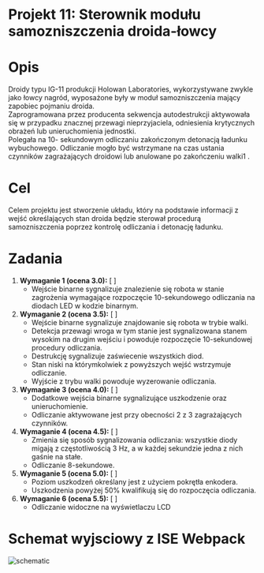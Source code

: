 # Projekt 11: Sterownik modułu samozniszczenia droida-łowcy

# Opis
Droidy typu IG-11 produkcji Holowan Laboratories, wykorzystywane zwykle jako łowcy nagród,
wyposażone były w moduł samozniszczenia mający zapobiec pojmaniu droida.<br  />
Zaprogramowana
przez producenta sekwencja autodestrukcji aktywowała się w przypadku znacznej przewagi
nieprzyjaciela, odniesienia krytycznych obrażeń lub unieruchomienia jednostki.<br  />
Polegała na 10-
sekundowym odliczaniu zakończonym detonacją ładunku wybuchowego.
 Odliczanie mogło być
wstrzymane na czas ustania czynników zagrażających droidowi lub anulowane po zakończeniu
walki1
.
# Cel
Celem projektu jest stworzenie układu, który na podstawie informacji z wejść określających
stan droida będzie sterował procedurą samozniszczenia poprzez kontrolę odliczania i detonację
ładunku.

# Zadania
1. **Wymaganie 1 (ocena 3.0):** [ ] <br  />
    - Wejście binarne sygnalizuje znalezienie się robota w stanie zagrożenia wymagające rozpoczęcie 10-sekundowego odliczania na diodach LED w kodzie binarnym.
2. **Wymaganie 2 (ocena 3.5):** [ ] <br  />
     - Wejście binarne sygnalizuje znajdowanie się robota w trybie walki. 
    - Detekcja przewagi
wroga w tym stanie jest sygnalizowana stanem wysokim na drugim wejściu i powoduje rozpoczęcie 10-sekundowej procedury odliczania.
    - Destrukcję sygnalizuje zaświecenie
wszystkich diod. 
    - Stan niski na którymkolwiek z powyższych wejść wstrzymuje odliczanie.
    - Wyjście z trybu walki powoduje wyzerowanie odliczania.
3. **Wymaganie 3 (ocena 4.0):** [ ] <br  />
     - Dodatkowe wejścia binarne sygnalizujące uszkodzenie oraz unieruchomienie.
     - Odliczanie
aktywowane jest przy obecności 2 z 3 zagrażających czynników.
4. **Wymaganie 4 (ocena 4.5):** [ ] <br  />
     - Zmienia się sposób sygnalizowania odliczania: wszystkie diody migają z częstotliwością
3 Hz, a w każdej sekundzie jedna z nich gaśnie na stałe. 
     - Odliczanie 8-sekundowe.
5. **Wymaganie 5 (ocena 5.0):** [ ] <br  />
    - Poziom uszkodzeń określany jest z użyciem pokrętła enkodera.
    - Uszkodzenia powyżej 50%
kwalifikują się do rozpoczęcia odliczania.
6. **Wymaganie 6 (ocena 5.5):** [ ] <br  />
    - Odliczanie widoczne na wyświetlaczu LCD
# Schemat wyjsciowy z ISE Webpack
![schematic](https://user-images.githubusercontent.com/39592198/171502772-1d1e8039-d79c-4a5b-938b-6b708043f02f.png)

